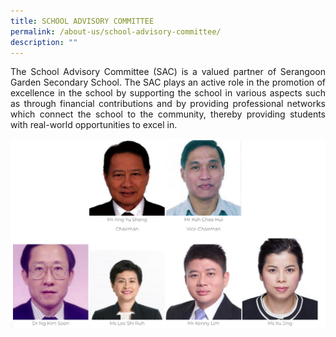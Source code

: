 ```yaml
---
title: SCHOOL ADVISORY COMMITTEE
permalink: /about-us/school-advisory-committee/
description: ""
---
```

<p style="text-align: justify;">The School Advisory Committee (SAC) is a valued partner of Serangoon Garden Secondary School. The SAC plays an active role in the promotion of excellence in the school by supporting the school in various aspects such as through financial contributions and by providing professional networks which connect the school to the community, thereby providing students with real-world opportunities to excel in.
	
![](/images/school%20advisory%20committee.png)